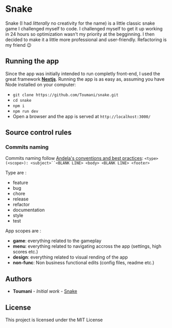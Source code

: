 # Snake

Snake (I had *litterally* no creativity for the name) is a little classic snake game I challenged myself to code. I challenged myself to get it up working in 24 hours so optimization wasn't my priority at the begginning. I then decided to make it a little more professional and user-friendly. Refactoring is my friend :wink:

## Running the app

Since the app was initially intended to run completly front-end, I used the great framework [**Nextjs**](https://nextjs.org). Running the app is as easy as, assuming you have Node installed on your computer:
* ```git clone https://github.com/Toumani/snake.git```
* ```cd snake```
* ```npm i```
* ```npm run dev```
* Open a browser and the app is served at ```http://localhost:3000/```

## Source control rules
### Commits naming
Commits naming follow [Andela's conventions and best practices](https://github.com/andela/bestpractices/wiki/Git-naming-conventions-and-best-practices): ```<type>(<scope>): <subject>``<BLANK LINE> <body> <BLANK LINE> <footer>```

Type are :
* feature
* bug
* chore
* release
* refactor
* documentation
* style
* test

App scopes are :
* **game**: everything related to the gameplay
* **menu**: everything related to navigating accross the app (settings, high scores etc.)
* **design**: everything related to visual rending of the app
* **non-func**: Non business functional edits (config files, readme etc.)

## Authors

* **Toumani** - *Initial work* - [Snake](https://github.com/Toumani/snake/)

## License

This project is licensed under the MIT License 
